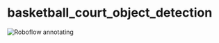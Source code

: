 # basketball_court_object_detection

![Roboflow annotating](README_imgs/roboflow_annotations?raw=true "Title")
